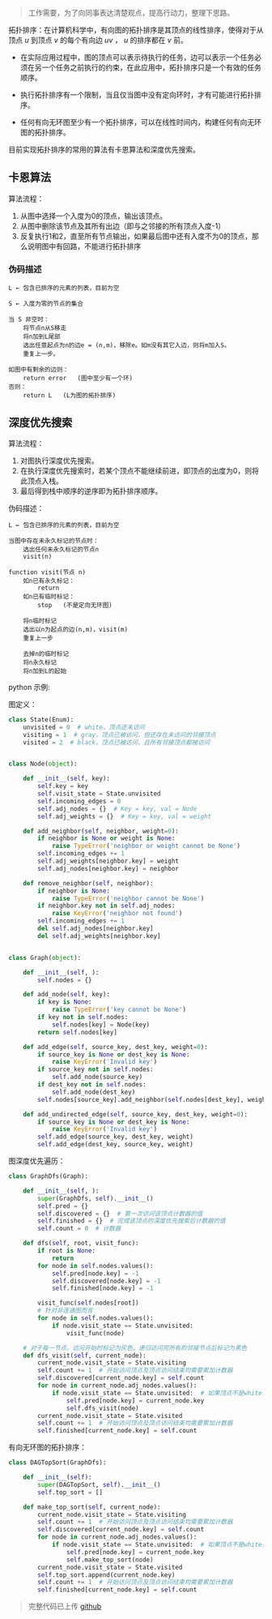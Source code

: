 > 工作需要，为了向同事表达清楚观点，提高行动力，整理下思路。

拓扑排序：在计算机科学中，有向图的拓扑排序是其顶点的线性排序，使得对于从顶点 $u$  到顶点 $v$  的每个有向边 $uv$  ， $u$  的排序都在 $v$ 前。



- 在实际应用过程中，图的顶点可以表示待执行的任务，边可以表示一个任务必须在另一个任务之前执行的约束，在此应用中，拓扑排序只是一个有效的任务顺序。

- 执行拓扑排序有一个限制，当且仅当图中没有定向环时，才有可能进行拓扑排序。
- 任何有向无环图至少有一个拓扑排序，可以在线性时间内，构建任何有向无环图的拓扑排序。



目前实现拓扑排序的常用的算法有卡恩算法和深度优先搜索。



## 卡恩算法

算法流程：

1. 从图中选择一个入度为0的顶点，输出该顶点。
2. 从图中删除该节点及其所有出边（即与之邻接的所有顶点入度-1）
3. 反复执行1和2，直至所有节点输出，如果最后图中还有入度不为0的顶点，那么说明图中有回路，不能进行拓扑排序



### 伪码描述

```text
L ← 包含已排序的元素的列表，目前为空

S ← 入度为零的节点的集合

当 S 非空时：
    将节点n从S移走
    将n加到L尾部
    选出任意起点为n的边e = (n,m)，移除e。如m没有其它入边，则将m加入S。
    重复上一步。
    
如图中有剩余的边则：
    return error   (图中至少有一个环)
否则： 
    return L   (L为图的拓扑排序)
```









## 深度优先搜索

算法流程：

1. 对图执行深度优先搜索。
2. 在执行深度优先搜索时，若某个顶点不能继续前进，即顶点的出度为0，则将此顶点入栈。
3. 最后得到栈中顺序的逆序即为拓扑排序顺序。



伪码描述：

```text
L ← 包含已排序的元素的列表，目前为空

当图中存在未永久标记的节点时：
    选出任何未永久标记的节点n
    visit(n)
    
function visit(节点 n)
    如n已有永久标记：
        return
    如n已有临时标记：
        stop   (不是定向无环图)
        
    将n临时标记
    选出以n为起点的边(n,m)，visit(m)
    重复上一步
    
    去掉n的临时标记
    将n永久标记
    将n加到L的起始
```



python 示例:

图定义：

```python
class State(Enum):
    unvisited = 0  # white，顶点还未访问
    visiting = 1  # gray，顶点已被访问，但还存在未访问的邻接顶点
    visited = 2  # black，顶点已被访问，且所有邻接顶点都被访问


class Node(object):

    def __init__(self, key):
        self.key = key
        self.visit_state = State.unvisited
        self.incoming_edges = 0
        self.adj_nodes = {}  # Key = key, val = Node
        self.adj_weights = {}  # Key = key, val = weight

    def add_neighbor(self, neighbor, weight=0):
        if neighbor is None or weight is None:
            raise TypeError('neighbor or weight cannot be None')
        self.incoming_edges += 1
        self.adj_weights[neighbor.key] = weight
        self.adj_nodes[neighbor.key] = neighbor

    def remove_neighbor(self, neighbor):
        if neighbor is None:
            raise TypeError('neighbor cannot be None')
        if neighbor.key not in self.adj_nodes:
            raise KeyError('neighbor not found')
        self.incoming_edges += 1
        del self.adj_nodes[neighbor.key]
        del self.adj_weights[neighbor.key]


class Graph(object):

    def __init__(self, ):
        self.nodes = {}

    def add_node(self, key):
        if key is None:
            raise TypeError('key cannot be None')
        if key not in self.nodes:
            self.nodes[key] = Node(key)
        return self.nodes[key]

    def add_edge(self, source_key, dest_key, weight=0):
        if source_key is None or dest_key is None:
            raise KeyError('Invalid key')
        if source_key not in self.nodes:
            self.add_node(source_key)
        if dest_key not in self.nodes:
            self.add_node(dest_key)
        self.nodes[source_key].add_neighbor(self.nodes[dest_key], weight)

    def add_undirected_edge(self, source_key, dest_key, weight=0):
        if source_key is None or dest_key is None:
            raise KeyError('Invalid key')
        self.add_edge(source_key, dest_key, weight)
        self.add_edge(dest_key, source_key, weight)
```



图深度优先遍历：

```python
class GraphDfs(Graph):

    def __init__(self, ):
        super(GraphDfs, self).__init__()
        self.pred = {}
        self.discovered = {}  # 第一次访问该顶点计数器的值
        self.finished = {}  # 完成该顶点的深度优先搜索后计数器的值
        self.count = 0  # 计数器

    def dfs(self, root, visit_func):
        if root is None:
            return
        for node in self.nodes.values():
            self.pred[node.key] = -1
            self.discovered[node.key] = -1
            self.finished[node.key] = -1

        visit_func(self.nodes[root])
        # 针对非连通图而言
        for node in self.nodes.values():
            if node.visit_state == State.unvisited:
                visit_func(node)

    # 对于每一节点，访问开始时标记为灰色，递归访问完所有的邻接节点后标记为黑色
    def dfs_visit(self, current_node):
        current_node.visit_state = State.visiting
        self.count += 1  # 开始访问顶点及顶点访问结束均需要累加计数器
        self.discovered[current_node.key] = self.count
        for node in current_node.adj_nodes.values():
            if node.visit_state == State.unvisited:  # 如果顶点不是white，那么当前顶点就会知道该邻接顶点已被或正在被访问
                self.pred[node.key] = current_node.key
                self.dfs_visit(node)
        current_node.visit_state = State.visited
        self.count += 1  # 开始访问顶点及顶点访问结束均需要累加计数器
        self.finished[current_node.key] = self.count
```



有向无环图的拓扑排序：

```python
class DAGTopSort(GraphDfs):

	def __init__(self):
		super(DAGTopSort, self).__init__()
		self.top_sort = []

	def make_top_sort(self, current_node):
		current_node.visit_state = State.visiting
		self.count += 1  # 开始访问顶点及顶点访问结束均需要累加计数器
		self.discovered[current_node.key] = self.count
		for node in current_node.adj_nodes.values():
			if node.visit_state == State.unvisited:  # 如果顶点不是white，那么当前顶点就会知道该邻接顶点已被或正在被访问
				self.pred[node.key] = current_node.key
				self.make_top_sort(node)
		current_node.visit_state = State.visited
		self.top_sort.append(current_node.key)
		self.count += 1  # 开始访问顶点及顶点访问结束均需要累加计数器
		self.finished[current_node.key] = self.count
```



> 完整代码已上传 [github](https://github.com/chengcx1019/architecture/blob/master/algorithm/basic/graph/topplogical_sort.py)
